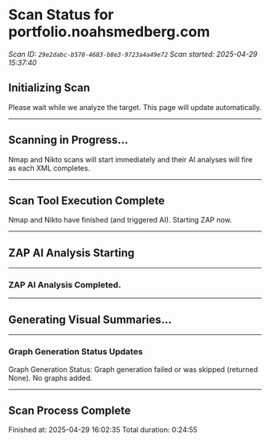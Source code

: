 # Scan Status for portfolio.noahsmedberg.com

*Scan ID: `29e2dabc-b570-4683-b8e3-9723a4a49e72`*
*Scan started: 2025-04-29 15:37:40*

## Initializing Scan

Please wait while we analyze the target. This page will update automatically.

---

## Scanning in Progress...

Nmap and Nikto scans will start immediately and their AI analyses will fire as each XML completes.

---

## Scan Tool Execution Complete

Nmap and Nikto have finished (and triggered AI). Starting ZAP now.

---

## ZAP AI Analysis Starting

---

### ZAP AI Analysis Completed.

---

## Generating Visual Summaries...

---

### Graph Generation Status Updates

Graph Generation Status: Graph generation failed or was skipped (returned None). No graphs added.

---

## Scan Process Complete

Finished at: 2025-04-29 16:02:35
Total duration: 0:24:55

